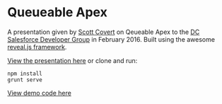# Queueable Apex

A presentation given by [Scott Covert](https://www.twitter.com/scottbcovert) on Qeueable Apex to the [DC Salesforce Developer Group](http://www.meetup.com/DC-Salesforce-Developer-Group/) in February 2016. Built using the awesome [reveal.js framework](https://github.com/hakimel/reveal.js/).

[View the presentation here](https://scottbcovert.github.io/queueable-apex) or clone and run:

```
npm install
grunt serve
```

[View demo code here](http://bit.ly/1WJkpol)